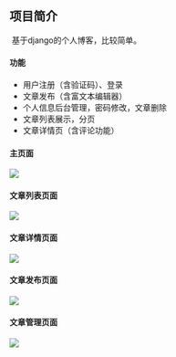 ## 项目简介

​    基于django的个人博客，比较简单。



#### 功能

- 用户注册（含验证码）、登录
- 文章发布（含富文本编辑器）
- 个人信息后台管理，密码修改，文章删除
- 文章列表展示，分页
- 文章详情页（含评论功能）




#### 主页面

![](https://i.imgur.com/z3fo4E9.png)



#### 文章列表页面

![](https://i.imgur.com/mqztgJl.png)



#### 文章详情页面

![](https://i.imgur.com/vheoyNc.jpg)



#### 文章发布页面

![](https://i.imgur.com/yOxYUN4.png)



#### 文章管理页面

![](https://i.imgur.com/VqlWmib.png)
